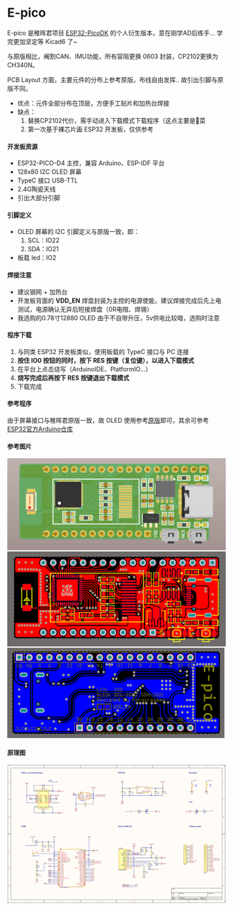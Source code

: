# E-pico

E-pico 是稚晖君项目 [ESP32-PicoDK](https://github.com/peng-zhihui/ESP32-PicoDK) 的个人衍生版本，意在刚学AD后练手...  学完更加坚定等 Kicad6 了~

与原版相比，阉割CAN、IMU功能，所有容阻更换 0603 封装，CP2102更换为CH340N。

PCB Layout 方面，主要元件的分布上参考原版，布线自由发挥..  故引出引脚与原版不同。

- 优点：元件全部分布在顶层，方便手工贴片和加热台焊接
- 缺点：
  1. 替换CP2102代价，需手动进入下载模式下载程序（这点主要是👴菜
  2. 第一次基于裸芯片画 ESP32 开发板，仅供参考

#### 开发板资源

- ESP32-PICO-D4 主控，兼容 Arduino、ESP-IDF 平台
- 128x80 I2C OLED 屏幕
- TypeC 接口 USB-TTL
- 2.4G陶瓷天线
- 引出大部分引脚

#### 引脚定义

- OLED 屏幕的 I2C 引脚定义与原版一致，即：
  1. SCL：IO22
  2. SDA：IO21
- 板载 led：IO2

#### 焊接注意

- 建议钢网 + 加热台
- 开发板背面的 **VDD_EN** 焊盘封装为主控的电源使能，建议焊接完成后先上电测试，电源确认无异后短接焊盘（0R电阻、焊锡）
- 我选购的0.78寸12880 OLED 由于不自带升压，5v供电比较暗，选购时注意

#### 程序下载

1. 与同类 ESP32 开发板类似，使用板载的 TypeC 接口与 PC 连接
2. **按住 IO0 按钮的同时，按下 RES 按键（复位键），以进入下载模式**
3. 在平台上点击烧写（ArduinoIDE、PlatformIO...）
4. **烧写完成后再按下 RES 按键退出下载模式**
5. 下载完成

#### 参考程序

由于屏幕接口与稚晖君原版一致，故 OLED 使用参考[原版](https://github.com/peng-zhihui/ESP32-PicoDK/tree/main/2.Samples)即可，其余可参考[ESP32官方Arduino仓库](https://github.com/espressif/arduino-esp32/tree/master/libraries)

#### 参考图片                                                                                                                                                     

<img src="README.assets/1637938569(1).jpg" alt="1637938569(1)" style="zoom:50%;" />



<img src="README.assets/1637938659(1).jpg" alt="1637938659(1)" style="zoom: 50%;" />



<img src="README.assets/1637938701(1).jpg" alt="1637938701(1)" style="zoom:50%;" />



#### 原理图

<img src="README.assets/sch.jpg" alt="sch" style="zoom: 50%;" />



